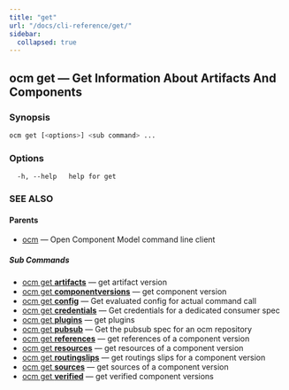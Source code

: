 ```yaml
---
title: "get"
url: "/docs/cli-reference/get/"
sidebar:
  collapsed: true
---
```


## ocm get &mdash; Get Information About Artifacts And Components

### Synopsis

```bash
ocm get [<options>] <sub command> ...
```

### Options

```text
  -h, --help   help for get
```

### SEE ALSO

#### Parents

* [ocm](ocm.md)	 &mdash; Open Component Model command line client


##### Sub Commands

* [ocm get <b>artifacts</b>](ocm_get_artifacts.md)	 &mdash; get artifact version
* [ocm get <b>componentversions</b>](ocm_get_componentversions.md)	 &mdash; get component version
* [ocm get <b>config</b>](ocm_get_config.md)	 &mdash; Get evaluated config for actual command call
* [ocm get <b>credentials</b>](ocm_get_credentials.md)	 &mdash; Get credentials for a dedicated consumer spec
* [ocm get <b>plugins</b>](ocm_get_plugins.md)	 &mdash; get plugins
* [ocm get <b>pubsub</b>](ocm_get_pubsub.md)	 &mdash; Get the pubsub spec for an ocm repository
* [ocm get <b>references</b>](ocm_get_references.md)	 &mdash; get references of a component version
* [ocm get <b>resources</b>](ocm_get_resources.md)	 &mdash; get resources of a component version
* [ocm get <b>routingslips</b>](ocm_get_routingslips.md)	 &mdash; get routings slips for a component version
* [ocm get <b>sources</b>](ocm_get_sources.md)	 &mdash; get sources of a component version
* [ocm get <b>verified</b>](ocm_get_verified.md)	 &mdash; get verified component versions

